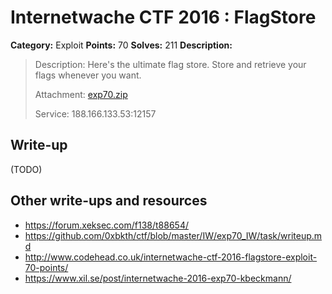 # Internetwache CTF 2016 : FlagStore

**Category:** Exploit
**Points:** 70
**Solves:** 211
**Description:**

> Description: Here's the ultimate flag store. Store and retrieve your flags whenever you want.
> 
> 
> Attachment: [exp70.zip](./exp70.zip)
> 
> 
> Service: 188.166.133.53:12157


## Write-up

(TODO)

## Other write-ups and resources

* <https://forum.xeksec.com/f138/t88654/>
* <https://github.com/0xbkth/ctf/blob/master/IW/exp70_IW/task/writeup.md>
* <http://www.codehead.co.uk/internetwache-ctf-2016-flagstore-exploit-70-points/>
* <https://www.xil.se/post/internetwache-2016-exp70-kbeckmann/>
